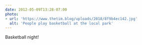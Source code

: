 ```yaml
---
date: 2012-05-09T13:28-07:00
photo:
- url: 'https://www.thetim.blog/uploads/2018/8f9b4ec142.jpg'
  alt: 'People play basketball at the local park'
---
```

Basketball night!
